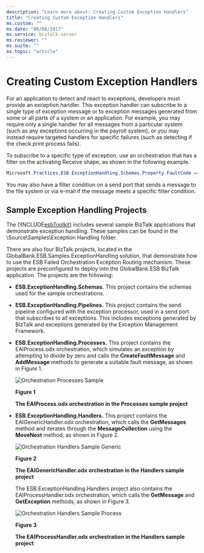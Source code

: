```yaml
---
description: "Learn more about: Creating Custom Exception Handlers"
title: "Creating Custom Exception Handlers"
ms.custom: ""
ms.date: "06/08/2017"
ms.service: biztalk-server
ms.reviewer: ""
ms.suite: ""
ms.topic: "article"
---
```

# Creating Custom Exception Handlers
For an application to detect and react to exceptions, developers must provide an exception handler. This exception handler can subscribe to a single type of exception message or to exception messages generated from some or all parts of a system or an application. For example, you may require only a single handler for all messages from a particular system (such as any exceptions occurring in the payroll system), or you may instead require targeted handlers for specific failures (such as detecting if the check print process fails).  
  
 To subscribe to a specific type of exception, use an orchestration that has a filter on the activating Receive shape, as shown in the following example.  
  
```csharp  
Microsoft.Practices.ESB.ExceptionHandling.Schemas.Property.FaultCode == "1000";  
```  
  
 You may also have a filter condition on a send port that sends a message to the file system or via e-mail if the message meets a specific filter condition.  
  
## Sample Exception Handling Projects  
 The [!INCLUDE[esbToolkit](../includes/esbtoolkit-md.md)] includes several sample BizTalk applications that demonstrate exception handling. These samples can be found in the \Source\Samples\Exception Handling folder.  
  
 There are also four BizTalk projects, located in the GlobalBank.ESB.Samples.ExceptionHandling solution, that demonstrate how to use the ESB Failed Orchestration Exception Routing mechanism. These projects are preconfigured to deploy into the GlobalBank.ESB BizTalk application. The projects are the following:  
  
- **ESB.ExceptionHandling.Schemas.** This project contains the schemas used for the sample orchestrations.  
  
- **ESB.ExceptionHandling.Pipelines.** This project contains the send pipeline configured with the exception processor, used in a send port that subscribes to all exceptions. This includes exceptions generated by BizTalk and exceptions generated by the Exception Management Framework.  
  
- **ESB.ExceptionHandling.Processes.** This project contains the EAIProcess.odx orchestration, which simulates an exception by attempting to divide by zero and calls the **CreateFaultMessage** and **AddMessage** methods to generate a suitable fault message, as shown in Figure 1.  
  
   ![Orchestration Processes Sample](../esb-toolkit/media/ch4-orchestrationprocessessample.gif "Ch4-OrchestrationProcessesSample")  
  
   **Figure 1**  
  
  **The EAIProcess.odx orchestration in the Processes sample project**  
  
- **ESB.ExceptionHandling.Handlers.** This project contains the EAIGenericHandler.odx orchestration, which calls the **GetMessages** method and iterates through the **MessageCollection** using the **MoveNext** method, as shown in Figure 2.  
  
  ![Orchestration Handlers Sample Generic](../esb-toolkit/media/ch4-orchestrationhandlerssamplegeneric.gif "Ch4-OrchestrationHandlersSampleGeneric")  
  
  **Figure 2**  
  
  **The EAIGenericHandler.odx orchestration in the Handlers sample project**  
  
  The ESB.ExceptionHandling.Handlers project also contains the EAIProcessHandler.odx orchestration, which calls the **GetMessage** and **GetException** methods, as shown in Figure 3.  
  
  ![Orchestration Handlers Sample Process](../esb-toolkit/media/ch4-orchestrationhandlerssampleprocess.gif "Ch4-OrchestrationHandlersSampleProcess")  
  
  **Figure 3**  
  
  **The EAIProcessHandler.odx orchestration in the Handlers sample project**
